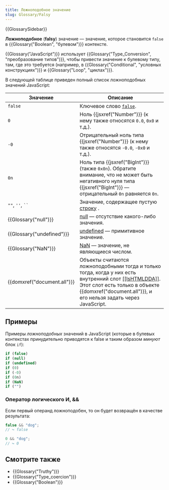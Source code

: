 ```yaml
---
title: Ложноподобное значение
slug: Glossary/Falsy
---
```


{{GlossarySidebar}}

**Ложноподобное** (**falsy**) значение — значение, которое становится `false` в {{Glossary("Boolean", "булевом")}} контексте.

{{Glossary("JavaScript")}} использует {{Glossary("Type_Conversion", "преобразование типов")}}, чтобы привести значение к булевому типу, там, где это требуется (например, в {{Glossary("Conditional", "условных конструкциях")}} и {{Glossary("Loop", "циклах")}}.

В следующей таблице приведен полный список ложноподобных значений JavaScript:

| Значение                    | Описание                                                                                                                                                                                                                                                              |
| --------------------------- | --------------------------------------------------------------------------------------------------------------------------------------------------------------------------------------------------------------------------------------------------------------------- |
| `false`                     | Ключевое слово [`false`](/ru/docs/Web/JavaScript/Reference/Lexical_grammar#future_reserved_keywords_in_older_standards).                                                                                                                                              |
| `0`                         | Ноль {{jsxref("Number")}} (к нему также относятся `0.0`, `0x0` и т.д.).                                                                                                                                                                                               |
| `-0`                        | Отрицательный ноль типа {{jsxref("Number")}} (к нему также относятся `-0.0`, `-0x0` и т.д.).                                                                                                                                                                          |
| `0n`                        | Ноль типа {{jsxref("BigInt")}} (также `0x0n`). Обратите внимание, что не может быть негативного нуля типа {{jsxref("BigInt")}} — отрицательный `0n` равняется `0n`.                                                                                                   |
| `""`, `''`, ` `` `          | Значение, содержащее пустую [строку](/ru/docs/Web/JavaScript/Reference/Global_Objects/String) .                                                                                                                                                                       |
| {{Glossary("null")}}        | [null](/ru/docs/Web/JavaScript/Reference/Operators/null) — отсутствие какого-либо значения.                                                                                                                                                                      |
| {{Glossary("undefined")}}   | [undefined](/ru/docs/Web/JavaScript/Reference/Global_Objects/undefined) — примитивное значение.                                                                                                                                                                       |
| {{Glossary("NaN")}}         | [NaN](/ru/docs/Web/JavaScript/Reference/Global_Objects/NaN) — значение, не являющиеся числом.                                                                                                                                                                         |
| {{domxref("document.all")}} | Объекты считаются ложноподобными тогда и только тогда, когда у них есть внутренний слот [\[\[IsHTMLDDA\]\]](https://tc39.es/ecma262/#sec-IsHTMLDDA-internal-slot). Этот слот есть только в объекте {{domxref("document.all")}}, и его нельзя задать через JavaScript. |

## Примеры

Примеры _ложноподобных_ значений в JavaScript (которые в булевых контекстах принудительно приводятся к false и таким образом _минуют_ блок `if`):

```js
if (false)
if (null)
if (undefined)
if (0)
if (-0)
if (0n)
if (NaN)
if ("")
```

### Оператор логического И, &&

Если первый операнд ложноподобен, то он будет возвращён в качестве результата:

```js
false && "dog";
// ↪ false

0 && "dog";
// ↪ 0
```

## Смотрите также

- {{Glossary("Truthy")}}
- {{Glossary("Type_coercion")}}
- {{Glossary("Boolean")}}
